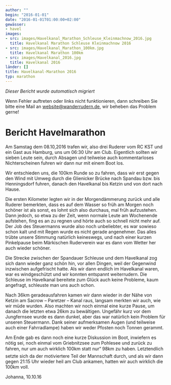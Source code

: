 ```yaml
---
author: ""
begin: "2016-01-01"
date: "2016-01-01T01:00:00+02:00"
gewässer:
- havel
images:
- src: images/Havelkanal_Marathon_Schleuse_Kleinmachnow_2016.jpg
  title: Havelkanal Marathon Schleuse Kleinmachnow 2016
- src: images/Havelkanal_Marathon_100km.jpg
  title: Havelkanal Marathon 100km
- src: images/Havelkanal_2016.jpg
  title: Havelkanal 2016
länder: []
title: Havelkanal-Marathon 2016
typ: marathon
---
```



*Dieser Bericht wurde automatisch migriert*

Wenn Fehler auftreten oder links nicht funktionieren, dann schreiben Sie bitte eine Mail an website@wanderrudern.de, wir beheben das Problem gerne!



# Bericht Havelmarathon


Am Samstag dem 08.10,2016 trafen wir, also drei Ruderer vom RC KST und ein Gast aus Hamburg, uns um 06:30 Uhr am Club. Eigentlich sollten wir sieben Leute sein, durch Absagen und teilweise auch kommentarloses Nichterscheinen fuhren wir dann nur mit einem Boot los.

Wir entschieden uns, die 100km Runde so zu fahren, dass wir erst gegen den Wind mit Umweg durch die Glienicker Brücke nach Spandau bzw. bis Henningsdorf fuhren, danach den Havelkanal bis Ketzin und von dort nach Hause.

Die ersten Kilometer legten wir in der Morgendämmerung zurück und alle Ruderer bemerkten, dass es auf dem Wasser so früh am Morgen noch schöner ist als sonst, es lohnt sich also durchaus, mal früh aufzustehen. Dann jedoch, so etwa zu der Zeit, wenn normale Leute am Wochenende aufstehen, fing es an zu regnen und hörte auch so schnell nicht mehr auf. Der Job des Steuermanns wurde also noch unbeliebter, es war sowieso schon kalt und mit Regen wurde es nicht gerade angenehmer. Das alles trübte unsere Stimmung natürlich keineswegs, und nach einer kurzen Pinkelpause beim Märkischen Ruderverein war es dann vom Wetter her auch wieder schöner.

Die Strecke zwischen der Spandauer Schleuse und dem Havelkanal zog sich dann wieder ganz schön hin, vor allen Dingen, weil der Gegenwind inzwischen aufgefrischt hatte. Als wir dann endlich im Havelkanal waren, war es windgeschützt und wir konnten entspannt weiterrudern. Die Schleuse im Havelkanal bereitete zum Glück auch keine Probleme, kaum angefragt, schleuste man uns auch schon.

Nach 36km geradeausfahren kamen wir dann wieder in der Nähe von Ketzin am Sacrow – Paretzer – Kanal raus, langsam merkten wir auch, wie wir müde wurden. Also machten wir noch einmal eine kurze Pause, um danach die letzten etwa 26km zu bewältigen. Ungefähr kurz vor dem Jungfernsee wurde es dann dunkel, aber das war natürlich kein Problem für unseren Steuermann. Dank seiner aufmerksamen Augen (und teilweise auch einer Fahrradlampe) haben wir weder Pfosten noch Tonnen gerammt.

Am Ende gab es dann noch eine kurze Diskussion im Boot, inwiefern es nötig sei, noch einmal vom Griebnitzsee zum Pohlesee und zurück zu fahren, nur um auch wirklich 100km statt nur“ 98km zu haben. Letztendlich setzte sich da der motiviertere Teil der Mannschaft durch, und als wir dann gegen 21:15 Uhr wieder heil am Club ankamen, hatten wir auch wirklich die 100km voll.

Johanna, 10.10.16